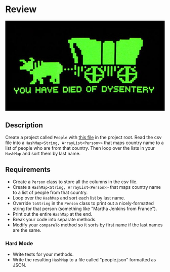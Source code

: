 # Review

![screenshot](screenshot.jpg)

## Description

Create a project called `People` with [this file](https://raw.githubusercontent.com/oakes/java-assignments/master/projects/People/people.csv) in the project root. Read the csv file into a `HashMap<String, ArrayList<Person>>` that maps country name to a list of people who are from that country. Then loop over the lists in your `HashMap` and sort them by last name.

## Requirements

* Create a `Person` class to store all the columns in the csv file.
* Create a `HashMap<String, ArrayList<Person>>` that maps country name to a list of people from that country.
* Loop over the `HashMap` and sort each list by last name.
* Override `toString` in the `Person` class to print out a nicely-formatted string for that person (something like "Martha Jenkins from France").
* Print out the entire `HashMap` at the end.
* Break your code into separate methods.
* Modify your `compareTo` method so it sorts by first name if the last names are the same.

### Hard Mode
  * Write tests for your methods.
  * Write the resulting `HashMap` to a file called "people.json" formatted as JSON.
